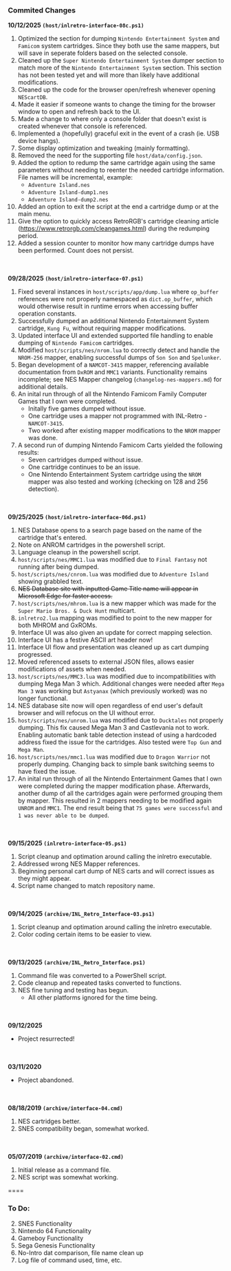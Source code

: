 ### Commited Changes
**10/12/2025 `(host/inlretro-interface-08c.ps1)`**
1. Optimized the section for dumping `Nintendo Entertainment System` and `Famicom` system cartridges. Since they both use the same mappers, but will save in seperate folders based on the selected console.
2. Cleaned up the `Super Nintendo Entertainment System` dumper section to match more of the `Nintendo Entertainment System` section. This section has not been tested yet and will more than likely have additional modifications.
3. Cleaned up the code for the browser open/refresh whenever opening `NEScartDB`.
4. Made it easier if someone wants to change the timing for the browser window to open and refresh back to the UI.
5. Made a change to where only a console folder that doesn't exist is created whenever that console is referenced.
6. Implemented a (hopefully) graceful exit in the event of a crash (ie. USB device hangs).
7. Some display optimization and tweaking (mainly formatting).
8. Removed the need for the supporting file `host/data/config.json`.
9. Added the option to redump the same cartridge again using the same parameters without needing to reenter the needed cartridge information. File names will be incremental, example:
	- `Adventure Island.nes`
	- `Adventure Island-dump1.nes`
	- `Adventure Island-dump2.nes`
10. Added an option to exit the script at the end a cartridge dump or at the main menu.
11. Give the option to quickly access RetroRGB's cartridge cleaning article (https://www.retrorgb.com/cleangames.html) during the redumping period.
12. Added a session counter to monitor how many cartridge dumps have been performed. Count does not persist.


<br/><br/>
**09/28/2025 `(host/inlretro-interface-07.ps1)`**
1. Fixed several instances in `host/scripts/app/dump.lua` where `op_buffer` references were not properly namespaced as `dict.op_buffer`, which would otherwise result in runtime errors when accessing buffer operation constants.
2. Successfully dumped an additional Nintendo Entertainment System cartridge, `Kung Fu`, without requiring mapper modifications.
3. Updated interface UI and extended supported file handling to enable dumping of `Nintendo Famicom` cartridges.
4. Modified `host/scripts/nes/nrom.lua` to correctly detect and handle the `NROM-256` mapper, enabling successful dumps of `Son Son` and `Spelunker`.
5. Began development of a `NAMCOT-3415` mapper, referencing available documentation from `DxROM` and `MMC1` variants. Functionality remains incomplete; see NES Mapper changelog (`changelog-nes-mappers.md`) for additional details.
6. An inital run through of all the Nintendo Famicom Family Computer Games that I own were completed.
	- Initally five games dumped without issue.
	- One cartridge uses a mapper not programmed with INL-Retro - `NAMCOT-3415`.
	- Two worked after existing mapper modifications to the `NROM` mapper was done.
7. A second run of dumping Nintendo Famicom Carts yielded the following results:
	- Seven cartridges dumped without issue.
	- One cartridge continues to be an issue.
	- One Nintendo Entertainment System cartridge using the `NROM` mapper was also tested and working (checking on 128 and 256 detection).

<br/><br/>
**09/25/2025 `(host/inlretro-interface-06d.ps1)`**
1. NES Database opens to a search page based on the name of the cartridge that's entered.
2. Note on ANROM cartridges in the powershell script.
3. Language cleanup in the powershell script.
4. `host/scripts/nes/MMC1.lua` was modified due to `Final Fantasy` not running after being dumped.
5. `host/scripts/nes/cnrom.lua` was modified due to `Adventure Island` showing grabbled text.
6. ~~NES Database site with inputted Game Title name will appear in Microsoft Edge for faster access.~~
7. `host/scripts/nes/mhrom.lua` is a new mapper which was made for the `Super Mario Bros. & Duck Hunt` multicart.
8. `inlretro2.lua` mapping was modified to point to the new mapper for both MHROM and GxROMs.
9. Interface UI was also given an update for correct mapping selection.
10. Interface UI has a festive ASCII art header now!
11. Interface UI flow and presentation was cleaned up as cart dumping progressed.
12. Moved referenced assets to external JSON files, allows easier modifications of assets when needed.
13. `host/scripts/nes/MMC3.lua` was modified due to incompatibilities with dumping Mega Man 3 which. Additional changes were needed after `Mega Man 3` was working but `Astyanax` (which previously worked) was no longer functional.
14. NES database site now will open regardless of end user's default browser and will refocus on the UI without error.
15. `host/scripts/nes/unrom.lua` was modified due to `Ducktales` not properly dumping. This fix caused Mega Man 3 and Castlevania not to work. Enabling automatic bank table detection instead of using a hardcoded address fixed the issue for the cartridges. Also tested were `Top Gun` and `Mega Man`.
16. `host/scripts/nes/mmc1.lua` was modified due to `Dragon Warrior` not properly dumping. Changing back to simple bank switching seems to have fixed the issue.
17. An inital run through of all the Nintendo Entertainment Games that I own were completed during the mapper modification phase. Afterwards, another dump of all the cartridges again were performed grouping them by mapper. This resulted in 2 mappers needing to be modified again `UNROM` and `MMC1`. The end result being that `75 games were successful` and `1 was never able to be dumped`.

<br/><br/>
**09/15/2025 `(inlretro-interface-05.ps1)`**
1. Script cleanup and optimation around calling the inlretro executable.
2. Addressed wrong NES Mapper references.
3. Beginning personal cart dump of NES carts and will correct issues as they might appear.
4. Script name changed to match repository name.

<br/><br/>
**09/14/2025 `(archive/INL_Retro_Interface-03.ps1)`**
1. Script cleanup and optimation around calling the inlretro executable.
2. Color coding certain items to be easier to view.

<br/><br/>
**09/13/2025 `(archive/INL_Retro_Interface.ps1)`**
1. Command file was converted to a PowerShell script.
2. Code cleanup and repeated tasks converted to functions.
3. NES fine tuning and testing has begun.
    - All other platforms ignored for the time being.

<br/><br/>
**09/12/2025**
- Project resurrected!

<br/><br/>
**03/11/2020**
- Project abandoned.

<br/><br/>
**08/18/2019 `(archive/interface-04.cmd)`** 
1. NES cartridges better.
2. SNES compatibility began, somewhat worked.

<br/><br/>
**05/07/2019 `(archive/interface-02.cmd)`**
1. Initial release as a command file.
2. NES script was somewhat working.

====

### To Do:

2. SNES Functionality
3. Nintendo 64 Functionality
4. Gameboy Functionality
5. Sega Genesis Functionality
6. No-Intro dat comparison, file name clean up
10. Log file of command used, time, etc.